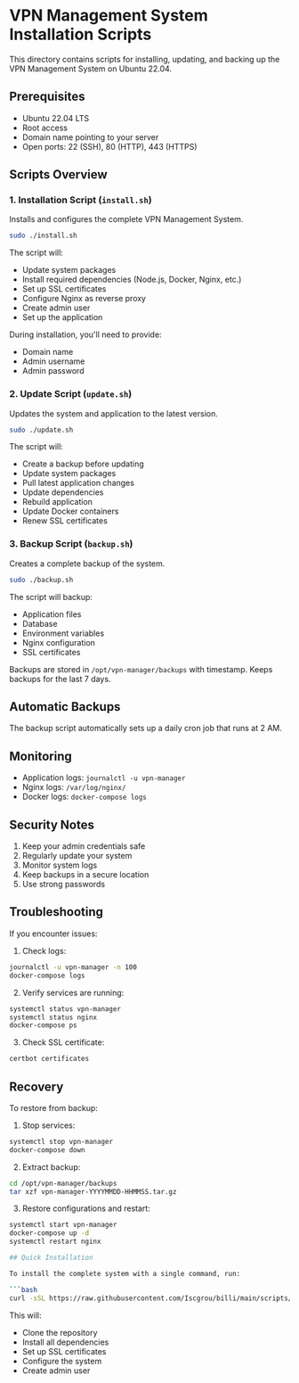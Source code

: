 # VPN Management System Installation Scripts

This directory contains scripts for installing, updating, and backing up the VPN Management System on Ubuntu 22.04.

## Prerequisites

- Ubuntu 22.04 LTS
- Root access
- Domain name pointing to your server
- Open ports: 22 (SSH), 80 (HTTP), 443 (HTTPS)

## Scripts Overview

### 1. Installation Script (`install.sh`)

Installs and configures the complete VPN Management System.

```bash
sudo ./install.sh
```

The script will:
- Update system packages
- Install required dependencies (Node.js, Docker, Nginx, etc.)
- Set up SSL certificates
- Configure Nginx as reverse proxy
- Create admin user
- Set up the application

During installation, you'll need to provide:
- Domain name
- Admin username
- Admin password

### 2. Update Script (`update.sh`)

Updates the system and application to the latest version.

```bash
sudo ./update.sh
```

The script will:
- Create a backup before updating
- Update system packages
- Pull latest application changes
- Update dependencies
- Rebuild application
- Update Docker containers
- Renew SSL certificates

### 3. Backup Script (`backup.sh`)

Creates a complete backup of the system.

```bash
sudo ./backup.sh
```

The script will backup:
- Application files
- Database
- Environment variables
- Nginx configuration
- SSL certificates

Backups are stored in `/opt/vpn-manager/backups` with timestamp.
Keeps backups for the last 7 days.

## Automatic Backups

The backup script automatically sets up a daily cron job that runs at 2 AM.

## Monitoring

- Application logs: `journalctl -u vpn-manager`
- Nginx logs: `/var/log/nginx/`
- Docker logs: `docker-compose logs`

## Security Notes

1. Keep your admin credentials safe
2. Regularly update your system
3. Monitor system logs
4. Keep backups in a secure location
5. Use strong passwords

## Troubleshooting

If you encounter issues:

1. Check logs:
```bash
journalctl -u vpn-manager -n 100
docker-compose logs
```

2. Verify services are running:
```bash
systemctl status vpn-manager
systemctl status nginx
docker-compose ps
```

3. Check SSL certificate:
```bash
certbot certificates
```

## Recovery

To restore from backup:

1. Stop services:
```bash
systemctl stop vpn-manager
docker-compose down
```

2. Extract backup:
```bash
cd /opt/vpn-manager/backups
tar xzf vpn-manager-YYYYMMDD-HHMMSS.tar.gz
```

3. Restore configurations and restart:
```bash
systemctl start vpn-manager
docker-compose up -d
systemctl restart nginx

## Quick Installation

To install the complete system with a single command, run:

```bash
curl -sSL https://raw.githubusercontent.com/Iscgrou/billi/main/scripts/quick-install.sh | sudo bash
```

This will:
- Clone the repository
- Install all dependencies
- Set up SSL certificates
- Configure the system
- Create admin user
